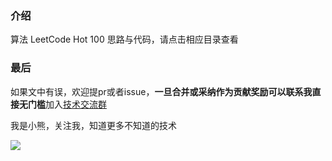 ### 介绍

算法 LeetCode Hot 100 思路与代码，请点击相应目录查看

### 最后

如果文中有误，欢迎提pr或者issue，**一旦合并或采纳作为贡献奖励可以联系我直接无门槛**加入[技术交流群](https://mp.weixin.qq.com/s/ErQFjJbIsMVGjIRWbQCD1Q)

我是小熊，关注我，知道更多不知道的技术

![](https://coding3min.oss-accelerate.aliyuncs.com/2021/03/11/gQDiQ51116.jpg)